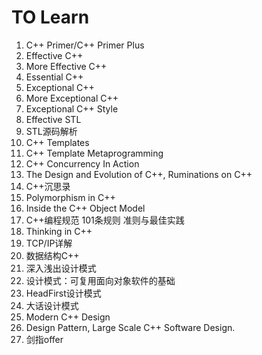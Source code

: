 # TO Learn

1. C++ Primer/C++ Primer Plus
3. Effective C++
4. More Effective C++ 
5. Essential C++
6. Exceptional C++ 
7. More Exceptional C++
8.  Exceptional C++ Style
9.  Effective STL
10. STL源码解析
11. C++ Templates
12. C++ Template Metaprogramming
13. C++ Concurrency In Action
14. The Design and Evolution of C++, Ruminations on C++
15. C++沉思录
16. Polymorphism in  C++
17. Inside the C++ Object Model
18. C++编程规范 101条规则 准则与最佳实践
19. Thinking in C++
20. TCP/IP详解
21. 数据结构C++
22. 深入浅出设计模式
23. 设计模式：可复用面向对象软件的基础
24. HeadFirst设计模式
25. 大话设计模式
26. Modern C++ Design
27. Design Pattern, Large Scale C++ Software Design.
28. 剑指offer